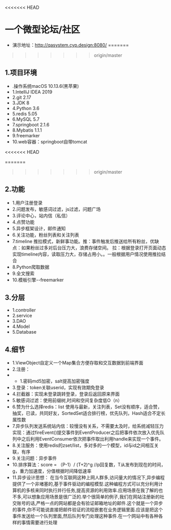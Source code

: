 <<<<<<< HEAD
# 一个微型论坛/社区
- 演示地址：http://qasystem.cyp.design:8080/
=======
>>>>>>> origin/master
## 1.项目环境
- .操作系统macOS 10.13.6(黑苹果)
- 1.IntelliJ IDEA 2019
- 2.git 2.17
- 3.JDK 8
- 4.Python 3.6
- 5.redis 5.05
- 6.MySQL 5.7
- 7.springboot 2.1.6
- 8.Mybatis 1.1.1
- 9.freemarker
- 10.web容器：springboot自带tomcat

<<<<<<< HEAD

=======
>>>>>>> origin/master
## 2.功能
- 1.用户注册登录
- 2.问题发布，敏感词过滤，js过滤，问题广场
- 3.评论中心，站内信（私信）
- 4.点赞功能
- 5.异步框架设计，邮件通知
- 6.关注功能，粉丝列表和关注列表
- 7.timeline 推拉模式，新鲜事功能。推：事件触发后推送给所有粉丝，优缺点：如果粉丝过多对后台压力大，浪费存储空间。 拉：根据登录打开页面动态实现timeline内容，读取压力大，存储占用小。。一般根据用户情况使用推拉结合
- 8.Python爬取数据
- 9.全文搜索
- 10.模板引擎--freemarker

## 3.分层
- 1.controller
- 2.service
- 3.DAO
- 4.Model
- 5.Database

## 4.细节
- 1.ViewObject自定义一个Map集合方便存取和交互数据到前端界面
- 2.注册：
- - 1.密码md5加密，salt提高加密强度
- 3.登录：token关联userid，实现有效期免登录
- 4.拦截器：实现未登录跳转登录，登录后返回原来界面
- 5.敏感词过滤：使用前缀树,时间和空间复杂度低O（n）
- 6.赞为什么选择redis：list 使用与最新，关注列表，Set没有顺序，适合赞，抽奖，已读，共同好友，SortedSet适合排行榜，优先队列，Hash适合不定长属性数
- 7.异步队列发送系统站内信：较慢没有关系，不需要太及时，给系统减轻压力  实现：通过fireEvent()提交事件到EventProducer之后把事件依次放入优先队列中之后利用EventConsumer依次把事件取出利用handle来实现一个事件。
- 8.关注服务：使用redis的zset/list，多对多的一个模型，id与id之间相互关联，有序
- 9.关注问题：异步事件
- 10.排序算法：score = （P-1）/ (T+2)^g  //p回复数，T从发布到现在的时间，g，重力加速度，分值根据时间降低速率
- 11.异步设计思想：
	在当今互联网这种上网人群多,访问量大的情况下,异步编程提供了一个非堵塞的,基于事件驱动的编程模型.这种编程方式可以充分利用计算机的多核来同时执行并行任务,提高资源的利用效率.应用场景在我了解的也不多,可以想象应用场景是很广泛的.举个很简单的例子,我们在网站注册新的社交账号的话,严格一点的网站都是会有验证邮箱地址的邮件.这个就是一个异步的事件,你不可能说直接把邮件验证的流程嵌套在业务逻辑里面.应该是把这个事件发送给一个队列里面,然后队列专门处理这种事件.在一个网站中有各种各样的事情需要进行处理


